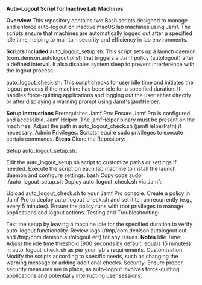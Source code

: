 **Auto-Logout Script for Inactive Lab Machines**



**Overview**
This repository contains two Bash scripts designed to manage and enforce auto-logout on inactive macOS lab machines using Jamf. The scripts ensure that machines are automatically logged out after a specified idle time, helping to maintain security and efficiency in lab environments.

**Scripts Included**
auto_logout_setup.sh: This script sets up a launch daemon (com.denison.autologout.plist) that triggers a Jamf policy (autologout) after a defined interval. It also disables system sleep to prevent interference with the logout process.

auto_logout_check.sh: This script checks for user idle time and initiates the logout process if the machine has been idle for a specified duration. It handles force-quitting applications and logging out the user either directly or after displaying a warning prompt using Jamf's jamfHelper.

**Setup Instructions**
Prerequisites
Jamf Pro: Ensure Jamf Pro is configured and accessible.
Jamf Helper: The jamfHelper binary must be present on the machines. Adjust the path in auto_logout_check.sh (jamfHelperPath) if necessary.
Admin Privileges: Scripts require sudo privileges to execute certain commands.
**Steps**
Clone the Repository:

Setup auto_logout_setup.sh:

Edit the auto_logout_setup.sh script to customize paths or settings if needed.
Execute the script on each lab machine to install the launch daemon and configure settings.
bash
Copy code
sudo ./auto_logout_setup.sh
Deploy auto_logout_check.sh via Jamf:

Upload auto_logout_check.sh to your Jamf Pro console.
Create a policy in Jamf Pro to deploy auto_logout_check.sh and set it to run recurrently (e.g., every 5 minutes).
Ensure the policy runs with root privileges to manage applications and logout actions.
Testing and Troubleshooting:

Test the setup by leaving a machine idle for the specified duration to verify auto-logout functionality.
Review logs (/tmp/com.denison.autologout.out and /tmp/com.denison.autologout.err) for any issues.
**Notes**
Idle Time: Adjust the idle time threshold (900 seconds by default, equals 15 minutes) in auto_logout_check.sh as per your lab's requirements.
Customization: Modify the scripts according to specific needs, such as changing the warning message or adding additional checks.
Security: Ensure proper security measures are in place, as auto-logout involves force-quitting applications and potentially interrupting user sessions.
